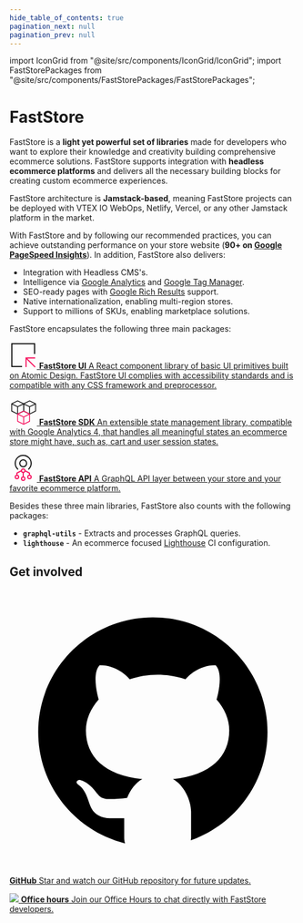 ```yaml
---
hide_table_of_contents: true
pagination_next: null
pagination_prev: null
---
```


import IconGrid from "@site/src/components/IconGrid/IconGrid";
import FastStorePackages from "@site/src/components/FastStorePackages/FastStorePackages";

# FastStore

FastStore is a **light yet powerful set of libraries** made for developers who want to explore their knowledge and creativity building comprehensive ecommerce solutions. FastStore supports integration with **headless ecommerce platforms** and delivers all the necessary building blocks for creating custom ecommerce experiences.

FastStore architecture is **Jamstack-based**, meaning FastStore projects can be deployed with VTEX IO WebOps, Netlify, Vercel, or any other Jamstack platform in the market.

With FastStore and by following our recommended practices, you can achieve outstanding performance on your store website (**90+ on [Google PageSpeed Insights](https://pagespeed.web.dev/)**). In addition, FastStore also delivers:

- Integration with Headless CMS's.
- Intelligence via [Google Analytics](https://analytics.google.com/analytics/web/) and [Google Tag Manager](https://tagmanager.google.com/).
- SEO-ready pages with [Google Rich Results](https://search.google.com/test/rich-results) support.
- Native internationalization, enabling multi-region stores.
- Support to millions of SKUs, enabling marketplace solutions.

FastStore encapsulates the following three main packages:

<FastStorePackages>

[ <svg xmlns="http://www.w3.org/2000/svg" height="48" width="48" viewBox="0 0 48 48"><g stroke-linecap="square" stroke-width="2" fill="none" stroke="currentColor" stroke-linejoin="miter" stroke-miterlimit="10"><polyline points="44 21 44 4 4 4 4 44 21 44"></polyline> <line data-cap="butt" x1="45" y1="45" x2="29" y2="29" stroke-linecap="butt" stroke="#f71963"></line> <polyline points="29 44 29 29 44 29" stroke="#f71963"></polyline></g></svg> **FastStore UI** A React component library of basic UI primitives built on Atomic Design. FastStore UI complies with accessibility standards and is compatible with any CSS framework and preprocessor.](/reference/ui/get-started-faststore-ui)

[ <svg xmlns="http://www.w3.org/2000/svg" height="48" width="48" viewBox="0 0 32 32"><g stroke-linecap="square" stroke-width="1" stroke-miterlimit="10" fill="none" stroke="currentColor" stroke-linejoin="miter" class="nc-icon-wrapper" transform="translate(0.5 0.5)"><polyline points="2 6.5 9 10 16 6.5" data-cap="butt" stroke-linecap="butt"></polyline><line x1="9" y1="10" x2="9" y2="18.5" data-cap="butt" stroke-linecap="butt"></line><polygon points="16 6.5 9 2.999 2 6.5 2 15 9 18.5 16 15 16 6.5"></polygon><polyline points="16 6.5 23 10 30 6.5" data-cap="butt" stroke-linecap="butt"></polyline><line x1="23" y1="10" x2="23" y2="18.5" data-cap="butt" stroke-linecap="butt"></line><polygon points="30 6.5 23 2.999 16 6.5 16 15 23 18.5 30 15 30 6.5"></polygon><polyline points="9 18.5 16 22 23 18.5" data-cap="butt" stroke-linecap="butt" stroke="#f71963"></polyline><line x1="16" y1="22" x2="16" y2="30.5" data-cap="butt" stroke-linecap="butt" stroke="#f71963"></line><polygon points="23 18.5 16 14.999 9 18.5 9 27 16 30.5 23 27 23 18.5" stroke="#f71963"></polygon></g></svg> **FastStore SDK** An extensible state management library, compatible with Google Analytics 4, that handles all meaningful states an ecommerce store might have, such as, cart and user session states.](/reference/sdk/faststore-sdk)

[ <svg xmlns="http://www.w3.org/2000/svg" height="48" width="48" viewBox="0 0 48 48"><g stroke-linecap="square" stroke-width="2" fill="none" stroke="currentColor" stroke-linejoin="miter" class="nc-icon-wrapper" stroke-miterlimit="10"><path d="M14.2,26a14,14,0,1,1,19.6,0"></path><circle cx="24" cy="16" r="6"></circle><circle cx="24" cy="29" r="3" stroke="#f71963"></circle><circle cx="24" cy="43" r="3" stroke="#f71963"></circle><circle cx="13" cy="40" r="3" stroke="#f71963"></circle><line x1="24" y1="32" x2="24" y2="40" data-cap="butt" stroke-linecap="butt" stroke="#f71963"></line><polyline points="13 37 13 33 21 29" data-cap="butt" stroke-linecap="butt" stroke="#f71963"></polyline><circle cx="35" cy="40" r="3" stroke="#f71963"></circle><polyline points="35 37 35 33 27 29" data-cap="butt" stroke-linecap="butt" stroke="#f71963"></polyline></g></svg> **FastStore API** A GraphQL API layer between your store and your favorite ecommerce platform.](/reference/api/faststore-api)

</FastStorePackages>

Besides these three main libraries, FastStore also counts with the following packages:

- **`graphql-utils`** - Extracts and processes GraphQL queries.
- **`lighthouse`** - An ecommerce focused [Lighthouse](https://developers.google.com/web/tools/lighthouse/) CI configuration.

## Get involved

<IconGrid>

[ <svg xmlns="http://www.w3.org/2000/svg" width="510" height="510" viewBox="0 0 30 30" fill="var(--ifm-color-black)"> <path d="M15,3C8.373,3,3,8.373,3,15c0,5.623,3.872,10.328,9.092,11.63C12.036,26.468,12,26.28,12,26.047v-2.051 c-0.487,0-1.303,0-1.508,0c-0.821,0-1.551-0.353-1.905-1.009c-0.393-0.729-0.461-1.844-1.435-2.526 c-0.289-0.227-0.069-0.486,0.264-0.451c0.615,0.174,1.125,0.596,1.605,1.222c0.478,0.627,0.703,0.769,1.596,0.769 c0.433,0,1.081-0.025,1.691-0.121c0.328-0.833,0.895-1.6,1.588-1.962c-3.996-0.411-5.903-2.399-5.903-5.098 c0-1.162,0.495-2.286,1.336-3.233C9.053,10.647,8.706,8.73,9.435,8c1.798,0,2.885,1.166,3.146,1.481C13.477,9.174,14.461,9,15.495,9 c1.036,0,2.024,0.174,2.922,0.483C18.675,9.17,19.763,8,21.565,8c0.732,0.731,0.381,2.656,0.102,3.594 c0.836,0.945,1.328,2.066,1.328,3.226c0,2.697-1.904,4.684-5.894,5.097C18.199,20.49,19,22.1,19,23.313v2.734 c0,0.104-0.023,0.179-0.035,0.268C23.641,24.676,27,20.236,27,15C27,8.373,21.627,3,15,3z"></path></svg> **GitHub** Star and watch our GitHub repository for future updates.](https://github.com/vtex/faststore)

[ ![](https://vtexhelp.vtexassets.com/assets/docs/src/youtube___ca6d67e60f758d352745329b283e8f32.png) **Office hours** Join our Office Hours to chat directly with FastStore developers.](https://www.youtube.com/playlist?list=PLCO3mIyiWj2bkzFzS1N9XLX_iwk0BpO-V)

</IconGrid>
